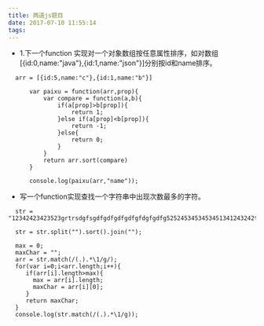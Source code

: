 ```yaml
---
title: 两道js题目
date: 2017-07-10 11:55:14
tags:
---
```



- 1.下一个function 实现对一个对象数组按任意属性排序，如对数组
[{id:0,name:"java"},{id:1,name:"json"}]分别按id和name排序。

``` 
  arr = [{id:5,name:"c"},{id:1,name:"b"}]
  
      var paixu = function(arr,prop){
          var compare = function(a,b){
              if(a[prop]>b[prop]){
                  return 1;
              }else if(a[prop]<b[prop]){
                  return -1;
              }else{
                  return 0;
              }
          }
          return arr.sort(compare)
      }
  
      console.log(paixu(arr,"name"));

```

<!--more-->

- 写一个function实现查找一个字符串中出现次数最多的字符。

``` 
  str = "12342423423523grtrsdgfsgdfgdfgdfgdfgfdgfgdfg5252453453453451341243242t52t5rtertgergdrght";
  
  str = str.split("").sort().join("");
  
  max = 0;
  maxChar = "";
  arr = str.match(/(.).*\1/g/);
  for(var i=0;i<arr.length;i++){
     if(arr[i].length>max){
       max = arr[i].length;
       maxChar = arr[i][0];
     }
     return maxChar;
  }
  console.log(str.match(/(.).*\1/g));

```